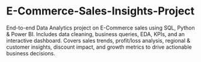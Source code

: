 # E-Commerce-Sales-Insights-Project
End-to-end Data Analytics project on E-Commerce sales using SQL, Python &amp; Power BI. Includes data cleaning, business queries, EDA, KPIs, and an interactive dashboard. Covers sales trends, profit/loss analysis, regional &amp; customer insights, discount impact, and growth metrics to drive actionable business decisions.

